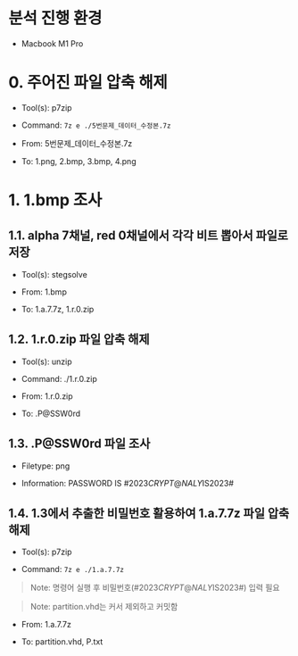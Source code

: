 # 분석 진행 환경
* Macbook M1 Pro

# 0. 주어진 파일 압축 해제
* Tool(s): p7zip

* Command: `7z e ./5번문제_데이터_수정본.7z`

* From: 5번문제_데이터_수정본.7z

* To: 1.png, 2.bmp, 3.bmp, 4.png

# 1. 1.bmp 조사
## 1.1. alpha 7채널, red 0채널에서 각각 비트 뽑아서 파일로 저장
* Tool(s): stegsolve

* From: 1.bmp

* To: 1.a.7.7z, 1.r.0.zip

## 1.2. 1.r.0.zip 파일 압축 해제
* Tool(s): unzip

* Command: ./1.r.0.zip

* From: 1.r.0.zip

* To: .P@SSW0rd

## 1.3. .P@SSW0rd 파일 조사
* Filetype: png

* Information: PASSWORD IS #2023$CRYPT@NALY$IS2023#

## 1.4. 1.3에서 추출한 비밀번호 활용하여 1.a.7.7z 파일 압축 해제
* Tool(s): p7zip

* Command: `7z e ./1.a.7.7z`

> Note: 명령어 실행 후 비밀번호(#2023$CRYPT@NALY$IS2023#) 입력 필요

> Note: partition.vhd는 커서 제외하고 커밋함

* From: 1.a.7.7z

* To: partition.vhd, P.txt